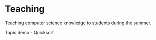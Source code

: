# Teaching
Teaching computer science knowledge to students during the summer.

Topic demo - Quicksort
